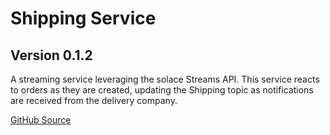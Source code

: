 # Shipping Service

## Version 0.1.2

A streaming service leveraging the solace Streams API. This service reacts to orders as they are created, updating the Shipping topic as notifications are received from the delivery company.

[GitHub Source](https://github.com/confluentinc/solace-streams-examples)

